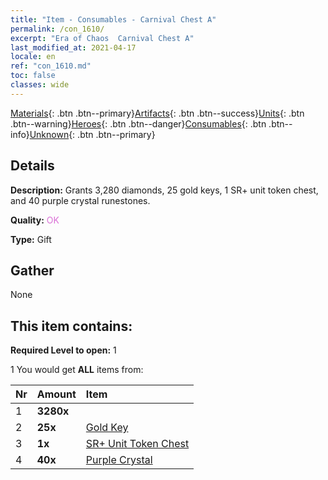 ```yaml
---
title: "Item - Consumables - Carnival Chest A"
permalink: /con_1610/
excerpt: "Era of Chaos  Carnival Chest A"
last_modified_at: 2021-04-17
locale: en
ref: "con_1610.md"
toc: false
classes: wide
---
```

 [Materials](/Items/){: .btn .btn--primary}[Artifacts](/Items/Artifacts/){: .btn .btn--success}[Units](/Items/Units/){: .btn .btn--warning}[Heroes](/Items/Heroes/){: .btn .btn--danger}[Consumables](/Items/Consumables/){: .btn .btn--info}[Unknown](/Items/Unknown/){: .btn .btn--primary}

## Details
 **Description:** Grants 3,280 diamonds, 25 gold keys, 1 SR+ unit token chest, and 40 purple crystal runestones.

 **Quality:** <span style="color: #DA70D6">OK</span>

 **Type:** Gift

## Gather

  None

## This item contains:

 **Required Level to open:** 1

 1 You would get **ALL** items  from:

  | Nr | Amount |     Item    |
  |:---|:-------|:------------|
  | 1 |  **3280x** | <i class="fas fa-gem"/> |  | 
  | 2 |  **25x** | [Gold Key](/Items/con_783/) |  | 
  | 3 |  **1x** | [SR+ Unit Token Chest](/Items/con_1598/) |  | 
  | 4 |  **40x** | [Purple Crystal](/Items/con_720/) |  | 
